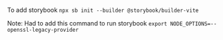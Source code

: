 To add storybook
`npx sb init --builder @storybook/builder-vite`

Note:
Had to add this command to run storybook
`export NODE_OPTIONS=--openssl-legacy-provider`
